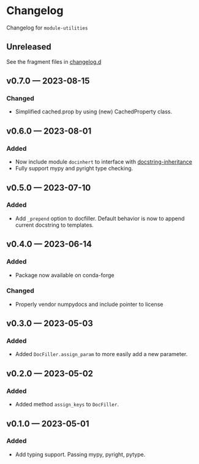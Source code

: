 <!-- markdownlint-disable MD024 -->

# Changelog

Changelog for `module-utilities`

## Unreleased

See the fragment files in
[changelog.d](https://github.com/usnistgov/module-utilities)

<!-- scriv-insert-here -->

## v0.7.0 — 2023-08-15

### Changed

- Simplified cached.prop by using (new) CachedProperty class.

## v0.6.0 — 2023-08-01

### Added

- Now include module `docinhert` to interface with
  [docstring-inheritance](https://github.com/AntoineD/docstring-inheritance)
- Fully support mypy and pyright type checking.

## v0.5.0 — 2023-07-10

### Added

- Add `_prepend` option to docfiller. Default behavior is now to append current
  docstring to templates.

## v0.4.0 — 2023-06-14

### Added

- Package now available on conda-forge

### Changed

- Properly vendor numpydocs and include pointer to license

## v0.3.0 — 2023-05-03

### Added

- Added `DocFiller.assign_param` to more easily add a new parameter.

## v0.2.0 — 2023-05-02

### Added

- Added method `assign_keys` to `DocFiller`.

## v0.1.0 — 2023-05-01

### Added

- Add typing support. Passing mypy, pyright, pytype.
